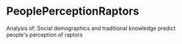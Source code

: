 # PeoplePerceptionRaptors
Analysis of: Social demographics and traditional knowledge predict people's perception of raptors
